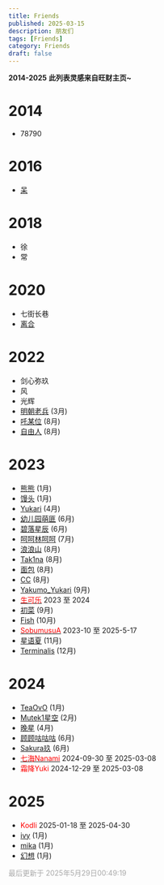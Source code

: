 ```yaml
---
title: Friends
published: 2025-03-15
description: 朋友们
tags: [Friends]
category: Friends
draft: false
---
```


**2014-2025**
**此列表灵感来自旺财主页~**

# 2014
- 78790

# 2016
- [呆](https://steamcommunity.com/profiles/76561199172556849/)

# 2018
- 徐
- 常

# 2020
- 七街长巷
- [离合](https://steamcommunity.com/profiles/76561199243850182)

# 2022
- 剑心弥玖
- 风
- 光辉
- [明朝老兵](https://steamcommunity.com/profiles/76561198994991313) (3月)
- [吒某位](https://steamcommunity.com/profiles/76561199143637350) (8月)
- [自由人](https://steamcommunity.com/profiles/76561198837752807) (8月)

# 2023
- [熊熊](https://steamcommunity.com/profiles/76561198849046684) (1月)
- [馒头](https://steamcommunity.com/profiles/76561198443411885) (1月)
- [Yukari](https://steamcommunity.com/profiles/76561199192625212) (4月)
- [幼儿园萌匪](https://steamcommunity.com/profiles/76561198918160075) (6月)
- [碧落星辰](https://steamcommunity.com/profiles/76561199206975005) (6月)
- [呵呵林呵呵](https://steamcommunity.com/profiles/76561199109872048) (7月)
- [浪浪山](https://steamcommunity.com/profiles/76561199045732573) (8月)
- [Tak1na](https://steamcommunity.com/profiles/76561199364880383) (8月)
- [面包](https://steamcommunity.com/profiles/76561199075131465) (8月)
- [CC](https://steamcommunity.com/profiles/76561199157869062) (8月)
- [Yakumo_Yukari](https://steamcommunity.com/profiles/76561198393247655) (9月)
- <div class="tooltip"><a href="https://steamcommunity.com/profiles/76561199401070006" target="_blank"><span style="color:#f00">生可乐</span></a><span class="tooltiptext">断交原因：玩笑</span></div> 2023 至 2024
- [初菜](https://steamcommunity.com/profiles/76561199372794867) (9月)
- [Fish](https://steamcommunity.com/profiles/76561199426944104) (10月)
- <div class="tooltip"><a href="https://steamcommunity.com/profiles/76561198985523543" target="_blank"><span style="color:#f00">SobumusuA</span></a><span class="tooltiptext">-----</span></div> 2023-10 至 2025-5-17
- [星语夏](https://steamcommunity.com/profiles/76561198373850548) (11月)
- [Terminalis](https://steamcommunity.com/profiles/76561199140321763) (12月)

# 2024
- [TeaOvO](https://steamcommunity.com/profiles/76561199231335817) (1月)
- [Mutek1星空](https://steamcommunity.com/profiles/76561199015172939) (2月)  
- [晚星](https://steamcommunity.com/profiles/76561199072015238) (4月)
- [顾顾咕咕咕](https://steamcommunity.com/profiles/76561198453703094) (6月) 
- [Sakura玖](https://steamcommunity.com/profiles/76561199356095888) (6月)
- <div class="tooltip"><a href="https://youtu.be/pDGYlj1Pdow" target="_blank"><span style="color:#f00">七海Nanami</a><div class="tooltiptext"><div class="reason-text">断交原因：AWP TK Yuki</div><img src="https://img.fastmirror.net/s/2025/05/02/681479450f6ce.png" alt="TK截图" class="evidence-image" onerror="this.style.display='none'"></div></div> 2024-09-30 至 2025-03-08
- <span style="color:#f00">霜降Yuki</span> 2024-12-29 至 2025-03-08

# 2025
- <span style="color:#f00">Kodli</span> 2025-01-18 至 2025-04-30
- [ivy](https://steamcommunity.com) (1月)
- [mika](https://steamcommunity.com/profiles/76561199192782210) (1月)
- [幻想](https://steamcommunity.com/profiles/76561199005295774) (1月)

<span style="color:#a9a9a9">最后更新于 2025年5月29日00:49:19</span>

<style>
  .tooltip {
    position: relative;
    display: inline-block;
  }
  
  .player-link {
    color: #f00 !important; /* 强制红色字体 */
    font-weight: bold;
    text-decoration: none;
    cursor: pointer;
    transition: opacity 0.2s;
  }
  
  .player-link:hover {
    opacity: 0.8;
    text-decoration: underline;
    color: #f00 !important; /* 悬停时保持红色 */
  }
  
  .tooltiptext {
    visibility: hidden;
    width: 280px;
    background-color: #333;
    color: #fff;
    text-align: center;
    border-radius: 8px;
    padding: 15px;
    position: absolute;
    z-index: 100;
    bottom: 125%;
    left: 50%;
    transform: translateX(-50%);
    opacity: 0;
    transition: all 0.3s cubic-bezier(0.68, -0.55, 0.265, 1.55);
    box-shadow: 0 6px 12px rgba(0,0,0,0.15);
    pointer-events: none;
  }
  
  .tooltiptext::after {
    content: "";
    position: absolute;
    top: 100%;
    left: 50%;
    margin-left: -10px;
    border-width: 10px;
    border-style: solid;
    border-color: #333 transparent transparent transparent;
  }
  
  .evidence-image {
    max-width: 100%;
    max-height: 200px;
    border-radius: 6px;
    margin-top: 12px;
    border: 2px solid #444;
    box-shadow: 0 2px 4px rgba(0,0,0,0.1);
  }
  
  .reason-text {
    font-size: 1.05em;
    margin-bottom: 8px;
    line-height: 1.4;
  }
  
  .tooltip:hover .tooltiptext {
    visibility: visible;
    opacity: 1;
    transform: translateX(-50%) translateY(-8px);
  }
</style>
